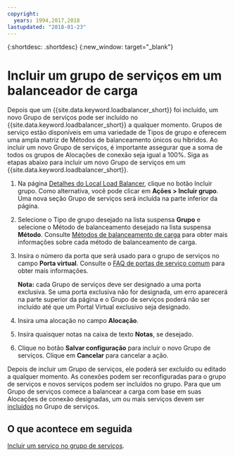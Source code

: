 ```yaml
---
copyright:
  years: 1994,2017,2018
lastupdated: "2018-01-23"
---
```


{:shortdesc: .shortdesc}
{:new_window: target="_blank"}

# Incluir um grupo de serviços em um balanceador de carga

Depois que um {{site.data.keyword.loadbalancer_short}} foi incluído, um
novo Grupo de serviços pode ser incluído no
{{site.data.keyword.loadbalancer_short}} a qualquer momento. Grupos de serviço
estão disponíveis em uma variedade de Tipos de grupo e oferecem uma ampla matriz de
Métodos de balanceamento únicos ou híbridos. Ao incluir um novo Grupo de serviços, é
importante assegurar que a soma de todos os grupos de Alocações de conexão seja igual a
100%. Siga as etapas abaixo para incluir um novo Grupo de serviços em um
{{site.data.keyword.loadbalancer_short}}.

1. Na página [Detalhes do Local Load
Balancer](view-all-load-balancers.html), clique no botão Incluir grupo. Como alternativa,
você pode clicar em **Ações > Incluir grupo**. Uma nova seção Grupo de
serviços será incluída na parte inferior da página.
2. Selecione o Tipo de grupo desejado na lista suspensa
**Grupo** e selecione o Método de balanceamento desejado na lista
suspensa **Método**. Consulte
[Métodos de balanceamento de carga](load_balancing_methods.html) para
obter mais informações sobre cada método de balanceamento de carga.
3. Insira o número da porta que será usado para o grupo de serviços no campo
**Porta virtual**. Consulte o [FAQ de portas de serviço comum](load-balancing-faqs-2.html#what-services-can-be-load-balanced-) para obter mais informações. 

	**Nota:** cada Grupo de serviços deve ser designado a uma porta exclusiva. Se uma porta exclusiva não for designada, um erro aparecerá na parte superior da página e o Grupo de serviços poderá não ser incluído até que um Portal Virtual exclusivo seja designado.
4. Insira uma alocação no campo **Alocação**.
5. Insira quaisquer notas na caixa de texto **Notas**, se desejado.
6. Clique no botão **Salvar configuração** para incluir o novo Grupo de serviços. Clique em **Cancelar** para cancelar a ação.

Depois de incluir um Grupo de serviços, ele poderá ser excluído ou editado a qualquer
momento. As conexões podem ser reconfiguradas para o grupo de serviços e novos
serviços podem ser incluídos no grupo. Para que um Grupo de serviços comece a balancear a
carga com base em suas Alocações de conexão designadas, um ou mais serviços devem
ser [incluídos](add-service-service-group.html) no Grupo de serviços.

## O que acontece em seguida

[Incluir um serviço no grupo de serviços](add-service-service-group.html).
